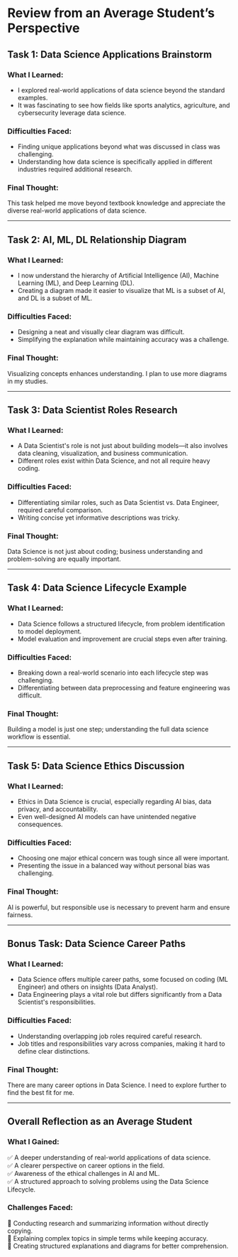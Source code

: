 # **Review from an Average Student’s Perspective**  

## **Task 1: Data Science Applications Brainstorm**  
### **What I Learned:**  
- I explored real-world applications of data science beyond the standard examples.  
- It was fascinating to see how fields like sports analytics, agriculture, and cybersecurity leverage data science.  

### **Difficulties Faced:**  
- Finding unique applications beyond what was discussed in class was challenging.  
- Understanding how data science is specifically applied in different industries required additional research.  

### **Final Thought:**  
This task helped me move beyond textbook knowledge and appreciate the diverse real-world applications of data science.  

---

## **Task 2: AI, ML, DL Relationship Diagram**  
### **What I Learned:**  
- I now understand the hierarchy of Artificial Intelligence (AI), Machine Learning (ML), and Deep Learning (DL).  
- Creating a diagram made it easier to visualize that ML is a subset of AI, and DL is a subset of ML.  

### **Difficulties Faced:**  
- Designing a neat and visually clear diagram was difficult.  
- Simplifying the explanation while maintaining accuracy was a challenge.  

### **Final Thought:**  
Visualizing concepts enhances understanding. I plan to use more diagrams in my studies.  

---

## **Task 3: Data Scientist Roles Research**  
### **What I Learned:**  
- A Data Scientist's role is not just about building models—it also involves data cleaning, visualization, and business communication.  
- Different roles exist within Data Science, and not all require heavy coding.  

### **Difficulties Faced:**  
- Differentiating similar roles, such as Data Scientist vs. Data Engineer, required careful comparison.  
- Writing concise yet informative descriptions was tricky.  

### **Final Thought:**  
Data Science is not just about coding; business understanding and problem-solving are equally important.  

---

## **Task 4: Data Science Lifecycle Example**  
### **What I Learned:**  
- Data Science follows a structured lifecycle, from problem identification to model deployment.  
- Model evaluation and improvement are crucial steps even after training.  

### **Difficulties Faced:**  
- Breaking down a real-world scenario into each lifecycle step was challenging.  
- Differentiating between data preprocessing and feature engineering was difficult.  

### **Final Thought:**  
Building a model is just one step; understanding the full data science workflow is essential.  

---

## **Task 5: Data Science Ethics Discussion**  
### **What I Learned:**  
- Ethics in Data Science is crucial, especially regarding AI bias, data privacy, and accountability.  
- Even well-designed AI models can have unintended negative consequences.  

### **Difficulties Faced:**  
- Choosing one major ethical concern was tough since all were important.  
- Presenting the issue in a balanced way without personal bias was challenging.  

### **Final Thought:**  
AI is powerful, but responsible use is necessary to prevent harm and ensure fairness.  

---

## **Bonus Task: Data Science Career Paths**  
### **What I Learned:**  
- Data Science offers multiple career paths, some focused on coding (ML Engineer) and others on insights (Data Analyst).  
- Data Engineering plays a vital role but differs significantly from a Data Scientist's responsibilities.  

### **Difficulties Faced:**  
- Understanding overlapping job roles required careful research.  
- Job titles and responsibilities vary across companies, making it hard to define clear distinctions.  

### **Final Thought:**  
There are many career options in Data Science. I need to explore further to find the best fit for me.  

---

## **Overall Reflection as an Average Student**  
### **What I Gained:**  
✅ A deeper understanding of real-world applications of data science.  
✅ A clearer perspective on career options in the field.  
✅ Awareness of the ethical challenges in AI and ML.  
✅ A structured approach to solving problems using the Data Science Lifecycle.  

### **Challenges Faced:**  
🔹 Conducting research and summarizing information without directly copying.  
🔹 Explaining complex topics in simple terms while keeping accuracy.  
🔹 Creating structured explanations and diagrams for better comprehension.  

